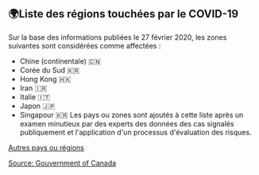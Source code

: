 ## 🌍Liste des régions touchées par le COVID-19

Sur la base des informations publiées le 27 février 2020, les zones suivantes sont considérées comme affectées :

- Chine (continentale) 🇨🇳
- Corée du Sud 🇰🇷
- Hong Kong 🇭🇰
- Iran 🇮🇷
- Italie 🇮🇹
- Japon 🇯🇵
- Singapour 🇰🇷
Les pays ou zones sont ajoutés à cette liste après un examen minutieux par des experts des données des cas signalés publiquement et l'application d'un processus d'évaluation des risques. 

[Autres pays ou régions](https://www.canada.ca/en/public-health/services/diseases/2019-novel-coronavirus-infection.html)

[Source: Gouvernment of Canada](https://www.canada.ca/fr/sante-publique/services/maladies/2019-nouveau-coronavirus/professionnels-sante/liste-regions-touchees-covid-19.html)
